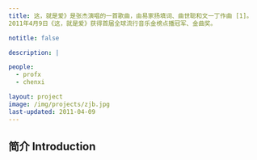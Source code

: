 ```yaml
---
title: 这，就是爱》是张杰演唱的一首歌曲，由易家扬填词、曲世聪和文一丁作曲 [1]。
2011年4月9日《这，就是爱》获得首届全球流行音乐金榜点播冠军、金曲奖。

notitle: false

description: |

people:
  - profx
  - chenxi

layout: project
image: /img/projects/zjb.jpg
last-updated: 2011-04-09
---
```


## 简介 Introduction



